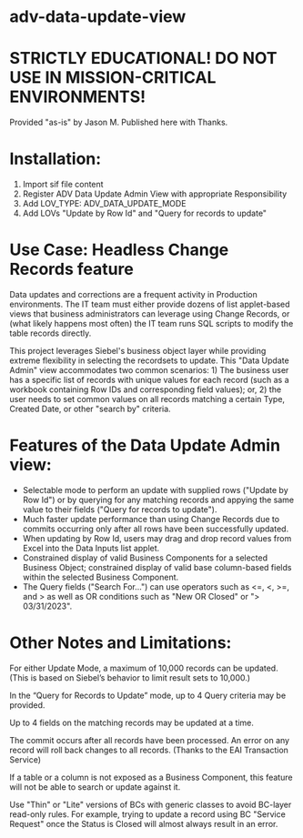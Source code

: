 # adv-data-update-view

# STRICTLY EDUCATIONAL! DO NOT USE IN MISSION-CRITICAL ENVIRONMENTS!

Provided "as-is" by Jason M. Published here with Thanks.

# Installation:

1. Import sif file content
2. Register ADV Data Update Admin View with appropriate Responsibility
3. Add LOV_TYPE: ADV_DATA_UPDATE_MODE
4. Add LOVs "Update by Row Id" and "Query for records to update"

# Use Case: Headless Change Records feature

Data updates and corrections are a frequent activity in Production environments. The IT team must either provide dozens of list applet-based views that business administrators can leverage using Change Records, or (what likely happens most often) the IT team runs SQL scripts to modify the table records directly.

This project leverages Siebel's business object layer while providing extreme flexibility in selecting the recordsets to update.  This "Data Update Admin" view accommodates two common scenarios: 1) The business user has a specific list of records with unique values for each record (such as a workbook containing Row IDs and corresponding field values); or, 2) the user needs to set common values on all records matching a certain Type, Created Date, or other "search by" criteria.

# Features of the Data Update Admin view:
- Selectable mode to perform an update with supplied rows ("Update by Row Id") or by querying for any matching records and appying the same value to their fields ("Query for records to update").
- Much faster update performance than using Change Records due to commits occurring only after all rows have been successfully updated.
- When updating by Row Id, users may drag and drop record values from Excel into the Data Inputs list applet.
- Constrained display of valid Business Components for a selected Business Object; constrained display of valid base column-based fields within the selected Business Component.
- The Query fields ("Search For…") can use operators such as <=, <, >=, and > as well as OR conditions such as "New OR Closed" or "> 03/31/2023".

# Other Notes and Limitations:

For either Update Mode, a maximum of 10,000 records can be updated.  (This is based on Siebel’s behavior to limit result sets to 10,000.)

In the “Query for Records to Update” mode, up to 4 Query criteria may be provided.

Up to 4 fields on the matching records may be updated at a time.

The commit occurs after all records have been processed.  An error on any record will roll back changes to all records. (Thanks to the EAI Transaction Service)

If a table or a column is not exposed as a Business Component, this feature will not be able to search or update against it.

Use "Thin" or "Lite" versions of BCs with generic classes to avoid BC-layer read-only rules. For example, trying to update a record using BC "Service Request" once the Status is Closed will almost always result in an error.


